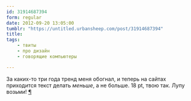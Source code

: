 ```yaml
---
id: 31914687394
form: regular
date: 2012-09-20 13:05:00
tumblr: "https://untitled.urbansheep.com/post/31914687394"
title:
tags:
    - твиты
    - про дизайн
    - говорящие компьютеры

---
```


<p>За каких-то три года тренд меня обогнал, и теперь на сайтах приходится текст делать <em>меньше</em>, а не больше. 18 pt, твою так. Лупу возьми! <a href="http://bit.ly/R1TFzV">¶</a></p>

